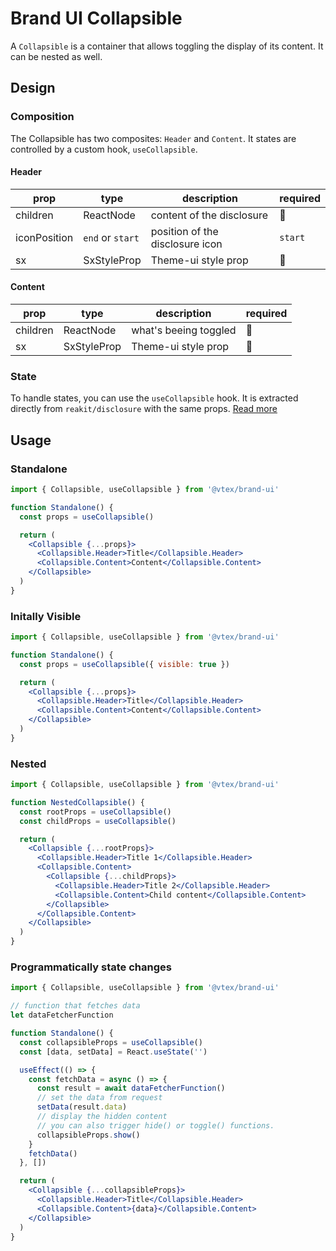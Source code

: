 # Brand UI Collapsible

A `Collapsible` is a container that allows toggling the display of its content. It can be nested as well.

## Design

### Composition

The Collapsible has two composites: `Header` and `Content`. It states are controlled by a custom hook, `useCollapsible`.

#### Header

| prop         | type             | description                     | required |
| ------------ | ---------------- | ------------------------------- | -------- |
| children     | ReactNode        | content of the disclosure       | 🚫       |
| iconPosition | `end` or `start` | position of the disclosure icon | `start`  |
| sx           | SxStyleProp      | Theme-ui style prop             | 🚫       |

#### Content

| prop     | type        | description           | required |
| -------- | ----------- | --------------------- | -------- |
| children | ReactNode   | what's beeing toggled | 🚫       |
| sx       | SxStyleProp | Theme-ui style prop   | 🚫       |

### State

To handle states, you can use the `useCollapsible` hook. It is extracted directly from `reakit/disclosure` with the same props.
[Read more](https://reakit.io/docs/disclosure/#usedisclosurestate)

## Usage

### Standalone

```jsx
import { Collapsible, useCollapsible } from '@vtex/brand-ui'

function Standalone() {
  const props = useCollapsible()

  return (
    <Collapsible {...props}>
      <Collapsible.Header>Title</Collapsible.Header>
      <Collapsible.Content>Content</Collapsible.Content>
    </Collapsible>
  )
}
```

### Initally Visible

```jsx
import { Collapsible, useCollapsible } from '@vtex/brand-ui'

function Standalone() {
  const props = useCollapsible({ visible: true })

  return (
    <Collapsible {...props}>
      <Collapsible.Header>Title</Collapsible.Header>
      <Collapsible.Content>Content</Collapsible.Content>
    </Collapsible>
  )
}
```

### Nested

```jsx
import { Collapsible, useCollapsible } from '@vtex/brand-ui'

function NestedCollapsible() {
  const rootProps = useCollapsible()
  const childProps = useCollapsible()

  return (
    <Collapsible {...rootProps}>
      <Collapsible.Header>Title 1</Collapsible.Header>
      <Collapsible.Content>
        <Collapsible {...childProps}>
          <Collapsible.Header>Title 2</Collapsible.Header>
          <Collapsible.Content>Child content</Collapsible.Content>
        </Collapsible>
      </Collapsible.Content>
    </Collapsible>
  )
}
```

### Programmatically state changes

```jsx
import { Collapsible, useCollapsible } from '@vtex/brand-ui'

// function that fetches data
let dataFetcherFunction

function Standalone() {
  const collapsibleProps = useCollapsible()
  const [data, setData] = React.useState('')

  useEffect(() => {
    const fetchData = async () => {
      const result = await dataFetcherFunction()
      // set the data from request
      setData(result.data)
      // display the hidden content
      // you can also trigger hide() or toggle() functions.
      collapsibleProps.show()
    }
    fetchData()
  }, [])

  return (
    <Collapsible {...collapsibleProps}>
      <Collapsible.Header>Title</Collapsible.Header>
      <Collapsible.Content>{data}</Collapsible.Content>
    </Collapsible>
  )
}
```
